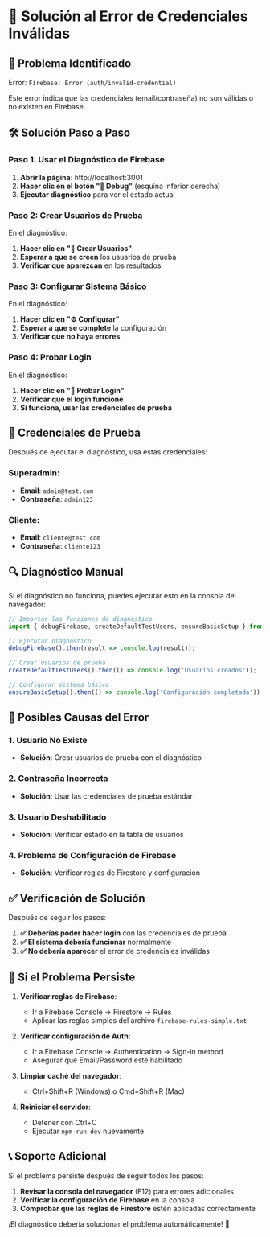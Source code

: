 # 🔧 Solución al Error de Credenciales Inválidas

## 🚨 **Problema Identificado**
Error: `Firebase: Error (auth/invalid-credential)`

Este error indica que las credenciales (email/contraseña) no son válidas o no existen en Firebase.

## 🛠️ **Solución Paso a Paso**

### **Paso 1: Usar el Diagnóstico de Firebase**
1. **Abrir la página**: http://localhost:3001
2. **Hacer clic en el botón "🔧 Debug"** (esquina inferior derecha)
3. **Ejecutar diagnóstico** para ver el estado actual

### **Paso 2: Crear Usuarios de Prueba**
En el diagnóstico:
1. **Hacer clic en "👥 Crear Usuarios"**
2. **Esperar a que se creen** los usuarios de prueba
3. **Verificar que aparezcan** en los resultados

### **Paso 3: Configurar Sistema Básico**
En el diagnóstico:
1. **Hacer clic en "⚙️ Configurar"**
2. **Esperar a que se complete** la configuración
3. **Verificar que no haya errores**

### **Paso 4: Probar Login**
En el diagnóstico:
1. **Hacer clic en "🔐 Probar Login"**
2. **Verificar que el login funcione**
3. **Si funciona, usar las credenciales de prueba**

## 🔑 **Credenciales de Prueba**

Después de ejecutar el diagnóstico, usa estas credenciales:

### **Superadmin:**
- **Email**: `admin@test.com`
- **Contraseña**: `admin123`

### **Cliente:**
- **Email**: `cliente@test.com`
- **Contraseña**: `cliente123`

## 🔍 **Diagnóstico Manual**

Si el diagnóstico no funciona, puedes ejecutar esto en la consola del navegador:

```javascript
// Importar las funciones de diagnóstico
import { debugFirebase, createDefaultTestUsers, ensureBasicSetup } from './src/utils/firebaseDebug.js';

// Ejecutar diagnóstico
debugFirebase().then(result => console.log(result));

// Crear usuarios de prueba
createDefaultTestUsers().then(() => console.log('Usuarios creados'));

// Configurar sistema básico
ensureBasicSetup().then(() => console.log('Configuración completada'));
```

## 🚨 **Posibles Causas del Error**

### **1. Usuario No Existe**
- **Solución**: Crear usuarios de prueba con el diagnóstico

### **2. Contraseña Incorrecta**
- **Solución**: Usar las credenciales de prueba estándar

### **3. Usuario Deshabilitado**
- **Solución**: Verificar estado en la tabla de usuarios

### **4. Problema de Configuración de Firebase**
- **Solución**: Verificar reglas de Firestore y configuración

## ✅ **Verificación de Solución**

Después de seguir los pasos:

1. **✅ Deberías poder hacer login** con las credenciales de prueba
2. **✅ El sistema debería funcionar** normalmente
3. **✅ No debería aparecer** el error de credenciales inválidas

## 🔄 **Si el Problema Persiste**

1. **Verificar reglas de Firebase**:
   - Ir a Firebase Console → Firestore → Rules
   - Aplicar las reglas simples del archivo `firebase-rules-simple.txt`

2. **Verificar configuración de Auth**:
   - Ir a Firebase Console → Authentication → Sign-in method
   - Asegurar que Email/Password esté habilitado

3. **Limpiar caché del navegador**:
   - Ctrl+Shift+R (Windows) o Cmd+Shift+R (Mac)

4. **Reiniciar el servidor**:
   - Detener con Ctrl+C
   - Ejecutar `npm run dev` nuevamente

## 📞 **Soporte Adicional**

Si el problema persiste después de seguir todos los pasos:

1. **Revisar la consola del navegador** (F12) para errores adicionales
2. **Verificar la configuración de Firebase** en la consola
3. **Comprobar que las reglas de Firestore** estén aplicadas correctamente

¡El diagnóstico debería solucionar el problema automáticamente! 🚀






